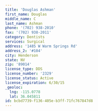 ```yaml
---
title: 'Douglas Ashman'
first_name: Douglas
middle_name: C
last_name: Ashman
phone: '(702) 938-2010'
fax: '(702) 938-2011'
category: Dentists
services: Surgical
address: '1485 W Warm Springs Rd'
address_2: '#104'
city: Henderson
state: NV
zip: '89014'
license_type: DDS
license_number: '2329'
license_status: Active
license_expiration: 6/30/15
_geoloc:
  lng: -115.0778
  lat: 36.045811
id: bcbd7739-f136-405e-b3ff-71fc767847d8
---
```

